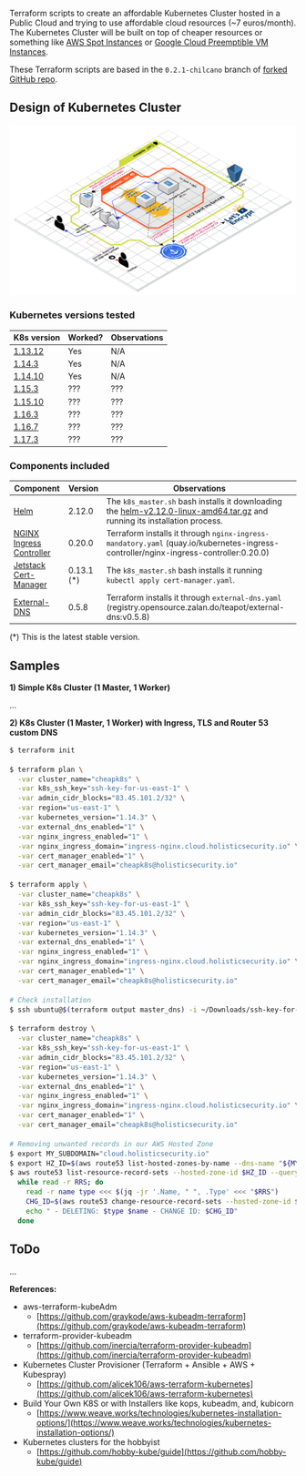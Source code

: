 Terraform scripts to create an affordable Kubernetes Cluster hosted in a Public Cloud and trying to use affordable cloud resources (~7 euros/month).
The Kubernetes Cluster will be built on top of cheaper resources or something like [AWS Spot Instances](https://aws.amazon.com/ec2/spot) or [Google Cloud Preemptible VM Instances](https://cloud.google.com/preemptible-vms).

These Terraform scripts are based in the `0.2.1-chilcano` branch of [forked GitHub repo](https://github.com/chilcano/kubeadm-aws). 

## Design of Kubernetes Cluster

![affordablek8s-aws-01-arch-ingress-dns-tls-cert-manager](/docs/20200129-affordablek8s-aws-01-arch-ingress-dns-tls-cert-manager.png)

### Kubernetes versions tested

K8s version | Worked? | Observations
---         | ---     | ---
[1.13.12](https://github.com/kubernetes/kubernetes/releases/tag/v1.13.12)  | Yes     | N/A
[1.14.3](https://github.com/kubernetes/kubernetes/releases/tag/v1.14.3)    | Yes     | N/A
[1.14.10](https://github.com/kubernetes/kubernetes/releases/tag/v1.14.10)  | Yes     | N/A
[1.15.3](https://github.com/kubernetes/kubernetes/releases/tag/v1.15.3)    | ???     | ???
[1.15.10](https://github.com/kubernetes/kubernetes/releases/tag/v1.15.10)  | ???     | ???
[1.16.3](https://github.com/kubernetes/kubernetes/releases/tag/v1.16.3)    | ???     | ???
[1.16.7](https://github.com/kubernetes/kubernetes/releases/tag/v1.16.7)    | ???     | ???
[1.17.3](https://github.com/kubernetes/kubernetes/releases/tag/v1.17.3)    | ???     | ???

### Components included


Component                | Version | Observations
---                      | ---     | ---
[Helm](https://helm.sh)                                                 | 2.12.0     | The `k8s_master.sh` bash installs it downloading the [helm-v2.12.0-linux-amd64.tar.gz](https://storage.googleapis.com/kubernetes-helm/helm-v2.12.0-linux-amd64.tar.gz) and running its installation process.
[NGINX Ingress Controller](https://github.com/kubernetes/ingress-nginx) | 0.20.0     | Terraform installs it through `nginx-ingress-mandatory.yaml` (quay.io/kubernetes-ingress-controller/nginx-ingress-controller:0.20.0)
[Jetstack Cert-Manager](https://cert-manager.io)                        | 0.13.1 (*) | The `k8s_master.sh` bash installs it running `kubectl apply cert-manager.yaml`.
[External-DNS](https://github.com/kubernetes-sigs/external-dns)         | 0.5.8      | Terraform installs it through `external-dns.yaml` (registry.opensource.zalan.do/teapot/external-dns:v0.5.8)


(*) This is the latest stable version.


## Samples


**1) Simple K8s Cluster (1 Master, 1 Worker)**

...

**2) K8s Cluster (1 Master, 1 Worker) with Ingress, TLS and Router 53 custom DNS**

```sh
$ terraform init

$ terraform plan \
  -var cluster_name="cheapk8s" \
  -var k8s_ssh_key="ssh-key-for-us-east-1" \
  -var admin_cidr_blocks="83.45.101.2/32" \
  -var region="us-east-1" \
  -var kubernetes_version="1.14.3" \
  -var external_dns_enabled="1" \
  -var nginx_ingress_enabled="1" \
  -var nginx_ingress_domain="ingress-nginx.cloud.holisticsecurity.io" \
  -var cert_manager_enabled="1" \
  -var cert_manager_email="cheapk8s@holisticsecurity.io"

$ terraform apply \
  -var cluster_name="cheapk8s" \
  -var k8s_ssh_key="ssh-key-for-us-east-1" \
  -var admin_cidr_blocks="83.45.101.2/32" \
  -var region="us-east-1" \
  -var kubernetes_version="1.14.3" \
  -var external_dns_enabled="1" \
  -var nginx_ingress_enabled="1" \
  -var nginx_ingress_domain="ingress-nginx.cloud.holisticsecurity.io" \
  -var cert_manager_enabled="1" \
  -var cert_manager_email="cheapk8s@holisticsecurity.io"

# Check installation
$ ssh ubuntu@$(terraform output master_dns) -i ~/Downloads/ssh-key-for-us-east-1.pem -- cat /var/log/cloud-init-output.log
  
$ terraform destroy \
  -var cluster_name="cheapk8s" \
  -var k8s_ssh_key="ssh-key-for-us-east-1" \
  -var admin_cidr_blocks="83.45.101.2/32" \
  -var region="us-east-1" \
  -var kubernetes_version="1.14.3" \
  -var external_dns_enabled="1" \
  -var nginx_ingress_enabled="1" \
  -var nginx_ingress_domain="ingress-nginx.cloud.holisticsecurity.io" \
  -var cert_manager_enabled="1" \
  -var cert_manager_email="cheapk8s@holisticsecurity.io"

# Removing unwanted records in our AWS Hosted Zone
$ export MY_SUBDOMAIN="cloud.holisticsecurity.io"
$ export HZ_ID=$(aws route53 list-hosted-zones-by-name --dns-name "${MY_SUBDOMAIN}." | jq -r '.HostedZones[0].Id')
$ aws route53 list-resource-record-sets --hosted-zone-id $HZ_ID --query "ResourceRecordSets[?Name != '${MY_SUBDOMAIN}.']" | jq -c '.[]' |
  while read -r RRS; do
    read -r name type <<< $(jq -jr '.Name, " ", .Type' <<< "$RRS") 
    CHG_ID=$(aws route53 change-resource-record-sets --hosted-zone-id $HZ_ID --change-batch '{"Changes":[{"Action":"DELETE","ResourceRecordSet": '"$RRS"' }]}' --output text --query 'ChangeInfo.Id')
    echo " - DELETING: $type $name - CHANGE ID: $CHG_ID"    
  done
```

## ToDo

...

**References:**

- aws-terraform-kubeAdm
  * [https://github.com/graykode/aws-kubeadm-terraform](https://github.com/graykode/aws-kubeadm-terraform)
- terraform-provider-kubeadm
  * [https://github.com/inercia/terraform-provider-kubeadm](https://github.com/inercia/terraform-provider-kubeadm)
- Kubernetes Cluster Provisioner (Terraform + Ansible + AWS + Kubespray)
  * [https://github.com/alicek106/aws-terraform-kubernetes](https://github.com/alicek106/aws-terraform-kubernetes)
- Build Your Own K8S or with Installers like kops, kubeadm, and, kubicorn
  * [https://www.weave.works/technologies/kubernetes-installation-options/](https://www.weave.works/technologies/kubernetes-installation-options/)
- Kubernetes clusters for the hobbyist
  * [https://github.com/hobby-kube/guide](https://github.com/hobby-kube/guide)